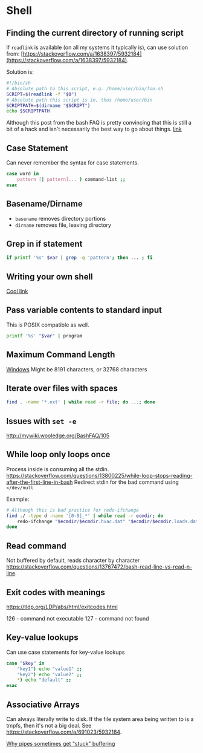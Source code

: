 # Shell

## Finding the current directory of running script

If `readlink` is available (on all my systems it typically is), can use
solution from: [https://stackoverflow.com/a/1638397/5932184](https://stackoverflow.com/a/1638397/5932184).

Solution is:

```sh
#!/bin/sh
# Absolute path to this script, e.g. /home/user/bin/foo.sh
SCRIPT=$(readlink -f "$0")
# Absolute path this script is in, thus /home/user/bin
SCRIPTPATH=$(dirname "$SCRIPT")
echo $SCRIPTPATH
```

Although this post from the bash FAQ is pretty convincing that this is
still a bit of a hack and isn't necessarily the best way to go about
things. [link](https://mywiki.wooledge.org/BashFAQ/028)

## Case Statement

Can never remember the syntax for case statements.

```sh
case word in
    pattern [| pattern]... ) command-list ;;
esac
```

## Basename/Dirname

- `basename` removes directory portions
- `dirname` removes file, leaving directory

## Grep in if statement

```sh
if printf '%s' $var | grep -q 'pattern'; then ... ; fi
```


## Writing your own shell

[Cool link](https://www.cs.cornell.edu/courses/cs414/2004su/homework/shell/shell.html)

## Pass variable contents to standard input

This is POSIX compatible as well.

```sh
printf '%s' "$var" | program
```

## Maximum Command Length

[Windows](https://stackoverflow.com/a/3205048/5932184)
Might be 8191 characters, or 32768 characters

## Iterate over files with spaces

```sh
find . -name '*.ext' | while read -r file; do ...; done
```

## Issues with `set -e`

<http://mywiki.wooledge.org/BashFAQ/105>

## While loop only loops once

Process inside is consuming all the stdin. <https://stackoverflow.com/questions/13800225/while-loop-stops-reading-after-the-first-line-in-bash>
Redirect stdin for the bad command using `</dev/null`

Example:

```sh
# Although this is bad practice for redo-ifchange
find ./ -type d -name '[0-9]_*' | while read -r ecmdir; do
    redo-ifchange "$ecmdir/$ecmdir.hvac.dat" "$ecmdir/$ecmdir.loads.dat" </dev/null
done
```

## Read command

Not buffered by default, reads character by character <https://stackoverflow.com/questions/13767472/bash-read-line-vs-read-n-line>.

## Exit codes with meanings

<https://tldp.org/LDP/abs/html/exitcodes.html>

126 - command not executable
127 - command not found

## Key-value lookups

Can use case statements for key-value lookups

```sh
case "$key" in
    "key1") echo "value1" ;;
    "key2") echo "value2" ;;
    *) echo "default" ;;
esac
```

## Associative Arrays

Can always literally write to disk.
If the file system area being written to is a tmpfs, then it's not a big deal.
See <https://stackoverflow.com/a/691023/5932184>.

[Why pipes sometimes get "stuck" buffering](https://jvns.ca/blog/2024/11/29/why-pipes-get-stuck-buffering/)
